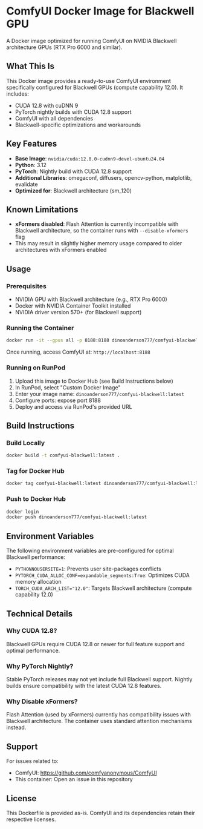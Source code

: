 # ComfyUI Docker Image for Blackwell GPU

A Docker image optimized for running ComfyUI on NVIDIA Blackwell architecture GPUs (RTX Pro 6000 and similar).

## What This Is

This Docker image provides a ready-to-use ComfyUI environment specifically configured for Blackwell GPUs (compute capability 12.0). It includes:

- CUDA 12.8 with cuDNN 9
- PyTorch nightly builds with CUDA 12.8 support
- ComfyUI with all dependencies
- Blackwell-specific optimizations and workarounds

## Key Features

- **Base Image**: `nvidia/cuda:12.8.0-cudnn9-devel-ubuntu24.04`
- **Python**: 3.12
- **PyTorch**: Nightly build with CUDA 12.8 support
- **Additional Libraries**: omegaconf, diffusers, opencv-python, matplotlib, evalidate
- **Optimized for**: Blackwell architecture (sm_120)

## Known Limitations

- **xFormers disabled**: Flash Attention is currently incompatible with Blackwell architecture, so the container runs with `--disable-xformers` flag
- This may result in slightly higher memory usage compared to older architectures with xFormers enabled

## Usage

### Prerequisites

- NVIDIA GPU with Blackwell architecture (e.g., RTX Pro 6000)
- Docker with NVIDIA Container Toolkit installed
- NVIDIA driver version 570+ (for Blackwell support)

### Running the Container

```bash
docker run -it --gpus all -p 8188:8188 dinoanderson777/comfyui-blackwell:latest
```

Once running, access ComfyUI at: `http://localhost:8188`

### Running on RunPod

1. Upload this image to Docker Hub (see Build Instructions below)
2. In RunPod, select "Custom Docker Image"
3. Enter your image name: `dinoanderson777/comfyui-blackwell:latest`
4. Configure ports: expose port 8188
5. Deploy and access via RunPod's provided URL

## Build Instructions

### Build Locally

```bash
docker build -t comfyui-blackwell:latest .
```

### Tag for Docker Hub

```bash
docker tag comfyui-blackwell:latest dinoanderson777/comfyui-blackwell:latest
```

### Push to Docker Hub

```bash
docker login
docker push dinoanderson777/comfyui-blackwell:latest
```

## Environment Variables

The following environment variables are pre-configured for optimal Blackwell performance:

- `PYTHONNOUSERSITE=1`: Prevents user site-packages conflicts
- `PYTORCH_CUDA_ALLOC_CONF=expandable_segments:True`: Optimizes CUDA memory allocation
- `TORCH_CUDA_ARCH_LIST="12.0"`: Targets Blackwell architecture (compute capability 12.0)

## Technical Details

### Why CUDA 12.8?

Blackwell GPUs require CUDA 12.8 or newer for full feature support and optimal performance.

### Why PyTorch Nightly?

Stable PyTorch releases may not yet include full Blackwell support. Nightly builds ensure compatibility with the latest CUDA 12.8 features.

### Why Disable xFormers?

Flash Attention (used by xFormers) currently has compatibility issues with Blackwell architecture. The container uses standard attention mechanisms instead.

## Support

For issues related to:
- ComfyUI: https://github.com/comfyanonymous/ComfyUI
- This container: Open an issue in this repository

## License

This Dockerfile is provided as-is. ComfyUI and its dependencies retain their respective licenses.

